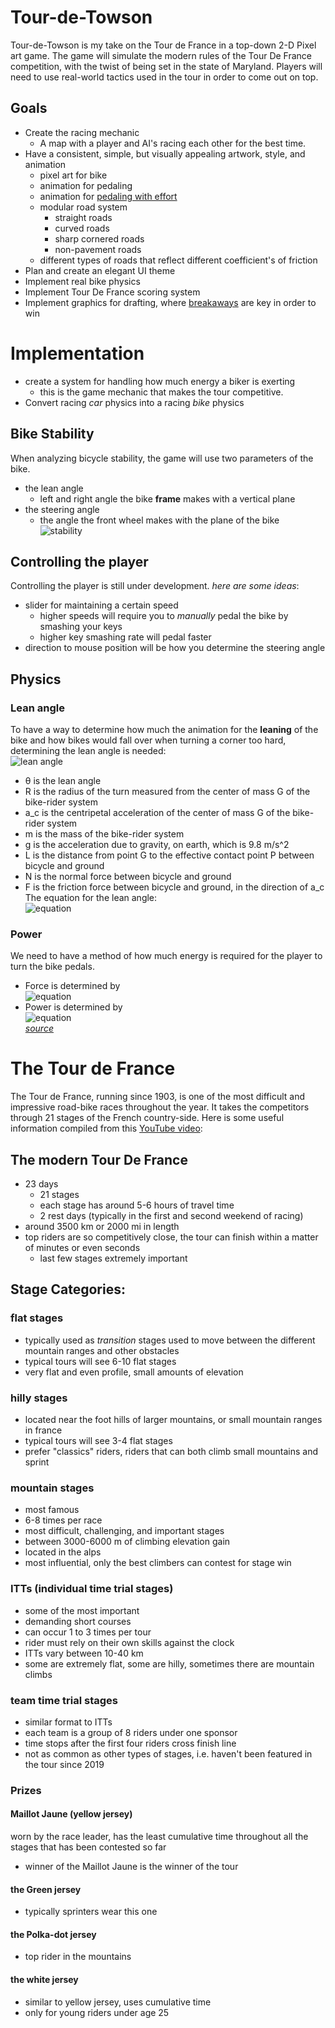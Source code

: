 # Tour-de-Towson


 Tour-de-Towson is my take on the Tour de France in a top-down 2-D Pixel art game. The game will simulate the modern rules of the Tour De France competition, with the twist of being set in the state of Maryland. Players will need to use real-world tactics used in the tour in order to come out on top.


## Goals
- Create the racing mechanic
  - A map with a player and AI's racing each other for the best time.
- Have a consistent, simple, but visually appealing artwork, style, and animation
  - pixel art for bike
  - animation for pedaling
  - animation for [pedaling with effort](https://youtu.be/bJfLTzZswz0?t=393)
  - modular road system
    - straight roads
    - curved roads
    - sharp cornered roads
    - non-pavement roads
  - different types of roads that reflect different coefficient's of friction
- Plan and create an elegant UI theme
- Implement real bike physics
- Implement Tour De France scoring system
- Implement graphics for drafting, where [breakaways](https://www.youtube.com/watch?v=su0KtKDQyqE) are key in order to win

# Implementation
- create a system for handling how much energy a biker is exerting
  - this is the game mechanic that makes the tour competitive.
- Convert racing *car* physics into a racing *bike* physics
## Bike Stability
When analyzing bicycle stability, the game will use two parameters of the bike.
- the lean angle
  - left and right angle the bike **frame** makes with a vertical plane
- the steering angle
  - the angle the front wheel makes with the plane of the bike
<br /> ![stability](https://www.real-world-physics-problems.com/images/bicycle_physics_2.png "Stability") <br />

## Controlling the player
Controlling the player is still under development.
*here are some ideas*:
- slider for maintaining a certain speed
  - higher speeds will require you to *manually* pedal the bike by smashing your keys
  - higher key smashing rate will pedal faster
- direction to mouse position will be how you determine the steering angle
## Physics
### Lean angle
To have a way to determine how much the animation for the **leaning** of the bike and how bikes would fall over when turning a corner too hard, determining the lean angle is needed:
<br /> ![lean angle](https://www.real-world-physics-problems.com/images/bicycle_physics_6.png "Bicycle Physics") <br /> 
- θ is the lean angle
- R is the radius of the turn measured from the center of mass G of the bike-rider system
- a_c is the centripetal acceleration of the center of mass G of the bike-rider system
- m is the mass of the bike-rider system
- g is the acceleration due to gravity, on earth, which is 9.8 m/s^2
- L is the distance from point G to the effective contact point P between bicycle and ground
- N is the normal force between bicycle and ground
- F is the friction force between bicycle and ground, in the direction of a_c
The equation for the lean angle: <br />![equation](https://www.real-world-physics-problems.com/images/bicycle_physics_10.png)<br />


### Power
We need to have a method of how much energy is required for the player to turn the bike pedals.
- Force is determined by
<br /> ![equation](https://www.real-world-physics-problems.com/images/bicycle_physics_18.png) <br />
- Power is determined by 
<br /> ![equation](https://www.real-world-physics-problems.com/images/bicycle_physics_19.png) <br />
[*source*](https://www.real-world-physics-problems.com/bicycle-physics.html)


# The Tour de France
The Tour de France, running since 1903, is one of the most difficult and impressive road-bike races throughout the year. It takes the competitors through 21 stages of the French country-side. Here is some useful information compiled from this [YouTube video](https://www.youtube.com/watch?v=5RH3LELmEWE "The Tour De France Explained | The stages, riders, and teams (2021)"):
## The modern Tour De France
- 23 days
  - 21 stages
  - each stage has around 5-6 hours of travel time
  - 2 rest days (typically in the first and second weekend of racing)
- around 3500 km or 2000 mi in length
- top riders are so competitively close, the tour can finish within a matter of minutes or even seconds
  - last few stages extremely important
## Stage Categories:
### flat stages
- typically used as *transition* stages used to move between the different mountain ranges and other obstacles
- typical tours will see 6-10 flat stages
- very flat and even profile, small amounts of elevation

### hilly stages
- located near the foot hills of larger mountains, or small mountain ranges in france
- typical tours will see 3-4 flat stages
- prefer "classics" riders, riders that can both climb small mountains and sprint

### mountain stages
- most famous
- 6-8 times per race
- most difficult, challenging, and important stages
- between 3000-6000 m of climbing elevation gain
- located in the alps
- most influential, only the best climbers can contest for stage win
### ITTs (individual time trial stages)
- some of the most important
- demanding short courses
- can occur 1 to 3 times per tour
- rider must rely on their own skills against the clock
- ITTs vary between 10-40 km
- some are extremely flat, some are hilly, sometimes there are mountain climbs
### team time trial stages
- similar format to ITTs
- each team is a group of 8 riders under one sponsor
- time stops after the first four riders cross finish line
- not as common as other types of stages, i.e. haven't been featured in the tour since 2019
### Prizes
#### Maillot Jaune (yellow jersey)
worn by the race leader, has the least cumulative time throughout all the stages that has been contested so far
  - winner of the Maillot Jaune is the winner of the tour
#### the Green jersey
  - typically sprinters wear this one
#### the Polka-dot jersey
  - top rider in the mountains
#### the white jersey
  - similar to yellow jersey, uses cumulative time
  - only for young riders under age 25
